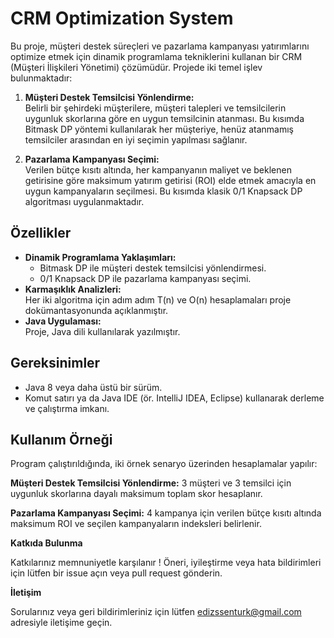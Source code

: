 # CRM Optimization System
Bu proje, müşteri destek süreçleri ve pazarlama kampanyası yatırımlarını optimize etmek için dinamik programlama tekniklerini kullanan bir CRM (Müşteri İlişkileri Yönetimi) çözümüdür. Projede iki temel işlev bulunmaktadır:

1. **Müşteri Destek Temsilcisi Yönlendirme:**  
   Belirli bir şehirdeki müşterilere, müşteri talepleri ve temsilcilerin uygunluk skorlarına göre en uygun temsilcinin atanması. Bu kısımda Bitmask DP yöntemi kullanılarak her müşteriye, henüz atanmamış temsilciler arasından en iyi seçimin yapılması sağlanır.

2. **Pazarlama Kampanyası Seçimi:**  
   Verilen bütçe kısıtı altında, her kampanyanın maliyet ve beklenen getirisine göre maksimum yatırım getirisi (ROI) elde etmek amacıyla en uygun kampanyaların seçilmesi. Bu kısımda klasik 0/1 Knapsack DP algoritması uygulanmaktadır.
## Özellikler

- **Dinamik Programlama Yaklaşımları:**  
  - Bitmask DP ile müşteri destek temsilcisi yönlendirmesi.  
  - 0/1 Knapsack DP ile pazarlama kampanyası seçimi.
- **Karmaşıklık Analizleri:**  
  Her iki algoritma için adım adım T(n) ve O(n) hesaplamaları proje dokümantasyonunda açıklanmıştır.
- **Java Uygulaması:**  
  Proje, Java dili kullanılarak yazılmıştır.


## Gereksinimler

- Java 8 veya daha üstü bir sürüm.
- Komut satırı ya da Java IDE (ör. IntelliJ IDEA, Eclipse) kullanarak derleme ve çalıştırma imkanı.

## Kullanım Örneği
Program çalıştırıldığında, iki örnek senaryo üzerinden hesaplamalar yapılır:

**Müşteri Destek Temsilcisi Yönlendirme:**
3 müşteri ve 3 temsilci için uygunluk skorlarına dayalı maksimum toplam skor hesaplanır.

**Pazarlama Kampanyası Seçimi:**
4 kampanya için verilen bütçe kısıtı altında maksimum ROI ve seçilen kampanyaların indeksleri belirlenir.



**Katkıda Bulunma**

Katkılarınız memnuniyetle karşılanır ! Öneri, iyileştirme veya hata bildirimleri için lütfen bir issue açın veya pull request gönderin.

**İletişim**

Sorularınız veya geri bildirimleriniz için lütfen edizssenturk@gmail.com adresiyle iletişime geçin.

    

